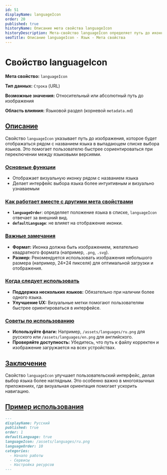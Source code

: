 ```yaml
---
id: 51
displayName: languageIcon
order: 20
published: true
historyName: Описание мета свойства languageIcon
historyDescription: Мета-свойство languageIcon определяет путь до иконки языка, отображаемой в списке языков.
seoTitle: Описание languageIcon - Язык - Мета свойства
---
```


# Свойство languageIcon

**Мета свойство:** `languageIcon`

**Тип данных:** `Строка` (URL)

**Возможные значения:** Относительный или абсолютный путь до изображения

**Область влияния:** Языковой раздел (корневой `metadata.md`)


## [Описание](description)

Свойство `languageIcon` указывает путь до изображения, которое будет отображаться рядом с названием языка в выпадающем списке выбора языков.
Это помогает пользователю быстрее сориентироваться при переключении между языковыми версиями.


### [Основные функции](basic-functions)

- Отображает визуальную иконку рядом с названием языка
- Делает интерфейс выбора языка более интуитивным и визуально узнаваемым


### [Как работает вместе с другими мета свойствами](with-other-properties)

- **`languageOrder`**: определяет положение языка в списке, `languageIcon` отвечает за внешний вид.
- **`defaultLanguage`**: не влияет на отображение иконки.


### [Важные замечания](notes)

- **Формат:** Иконка должна быть изображением, желательно квадратного формата (например, `.png`, `.svg`).
- **Размер:** Рекомендуется использовать изображения небольшого размера (например, 24×24 пикселя) для оптимальной загрузки и отображения.


### [Когда следует использовать](when-to-use)

- **Поддержка нескольких языков:** Обязательно при наличии более одного языка.
- **Улучшение UX:** Визуальные метки помогают пользователям быстрее ориентироваться в интерфейсе.


### [Советы по использованию](advice)

- **Используйте флаги:** Например, `/assets/languages/ru.png` для русского или `/assets/languages/en.png` для английского.
- **Проверяйте доступность:** Убедитесь, что путь к файлу корректен и изображение загружается на всех устройствах.


## [Заключение](conclusion)

Свойство `languageIcon` улучшает пользовательский интерфейс, делая выбор языка более наглядным.
Это особенно важно в многоязычных приложениях, где визуальная ориентация помогает ускорить навигацию.


## [Пример использования](examples)

```md
---
displayName: Русский
published: true
order: 1
defaultLanguage: true
languageIcon: /assets/languages/ru.png
languageOrder: 10
categories:
  - Начало работы
  - Сервисы
  - Настройка ресурсов
---
```

